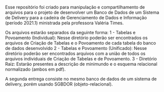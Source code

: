 Esse repositório foi criado para manipulação e compartilhamento de arquivos para o projeto de desenvolver um Banco de Dados de um Sistema de Delivery para a cadeira de Gerenciamento de Dados e Informação (período 2021.1) ministrada pela professora Valéria Times.

Os arquivos estarão separados da seguinte forma:
1 - Tabelas e Povoamento (Individual): Nesse diretório poderão ser encontrados os arquivos de Criação de Tabelas e o Povoamento de cada tabela do banco de dados desenvolvido
2 - Tabelas e Povoamento (Unificado): Nesse diretório poderão ser encontrados arquivos com a união de todos os arquivos individuais de Criação de Tabelas e de Povoamento.
3 - Diretório Raiz: Estarão presentes a descrição de minimundo e o esquema relacional normalizado (ambos em pdf).

A segunda entrega consiste no mesmo banco de dados de um sistema de delivery, porém usando SGBDOR (objeto-relacional).
